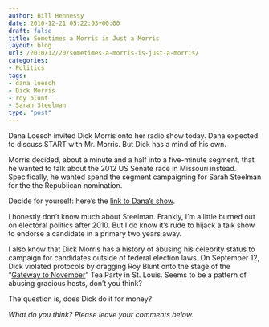 ```yaml
---
author: Bill Hennessy
date: 2010-12-21 05:22:03+00:00
draft: false
title: Sometimes a Morris is Just a Morris
layout: blog
url: /2010/12/20/sometimes-a-morris-is-just-a-morris/
categories:
- Politics
tags:
- dana loesch
- Dick Morris
- roy blunt
- Sarah Steelman
type: "post"
---
```


Dana Loesch invited Dick Morris onto her radio show today. Dana expected to discuss START with Mr. Morris. But Dick has a mind of his own. 

 

Morris decided, about a minute and a half into a five-minute segment, that he wanted to talk about the 2012 US Senate race in Missouri instead. Specifically, he wanted spend the segment campaigning for Sarah Steelman for the the Republican nomination. 

 

Decide for yourself: here’s the [link to Dana’s show](https://www.971talk.com/dana/index.aspx).

 

I honestly don’t know much about Steelman. Frankly, I’m a little burned out on electoral politics after 2010. But I do know it’s rude to hijack a talk show to endorse a candidate in a primary two years away.

 

I also know that Dick Morris has a history of abusing his celebrity status to campaign for candidates outside of federal election laws. On September 12, Dick violated protocols by dragging Roy Blunt onto the stage of the “[Gateway to November](https://biggovernment.com/bhennessy/2010/08/26/gateway-to-november-tea-party-in-st-louis/)” Tea Party in St. Louis. Seems to be a pattern of abusing gracious hosts, don’t you think?

 

The question is, does Dick do it for money?

 

_What do you think? Please leave your comments below._
